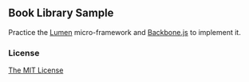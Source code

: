 ## Book Library Sample

Practice the [Lumen](http://lumen.laravel.com) micro-framework and [Backbone.js](http://backbonejs.org) to implement it.

### License

[The MIT License](http://opensource.org/licenses/MIT)
